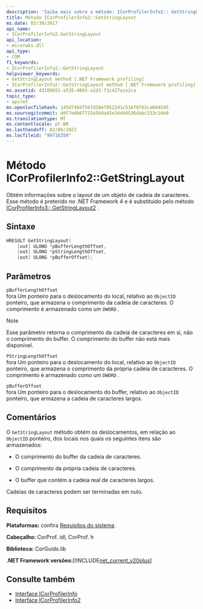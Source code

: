 ```yaml
---
description: 'Saiba mais sobre o método: ICorProfilerInfo2:: GetStringLayout'
title: Método ICorProfilerInfo2::GetStringLayout
ms.date: 03/30/2017
api_name:
- ICorProfilerInfo2.GetStringLayout
api_location:
- mscorwks.dll
api_type:
- COM
f1_keywords:
- ICorProfilerInfo2::GetStringLayout
helpviewer_keywords:
- GetStringLayout method [.NET Framework profiling]
- ICorProfilerInfo2::GetStringLayout method [.NET Framework profiling]
ms.assetid: 43189651-a535-4803-a1d1-f1c427ace2ca
topic_type:
- apiref
ms.openlocfilehash: 145d748d756fd30ef0522d1c516f8f63ca604545
ms.sourcegitcommit: ddf7edb67715a5b9a45e3dd44536dabc153c1de0
ms.translationtype: MT
ms.contentlocale: pt-BR
ms.lasthandoff: 02/06/2021
ms.locfileid: "99716350"
---
```

# <a name="icorprofilerinfo2getstringlayout-method"></a>Método ICorProfilerInfo2::GetStringLayout

Obtém informações sobre o layout de um objeto de cadeia de caracteres. Esse método é preterido no .NET Framework 4 e é substituído pelo método [ICorProfilerInfo3:: GetStringLayout2](icorprofilerinfo3-getstringlayout2-method.md) .  
  
## <a name="syntax"></a>Sintaxe  
  
```cpp  
HRESULT GetStringLayout(  
    [out] ULONG *pBufferLengthOffset,  
    [out] ULONG *pStringLengthOffset,  
    [out] ULONG *pBufferOffset);  
```  
  
## <a name="parameters"></a>Parâmetros  

 `pBufferLengthOffset`  
 fora Um ponteiro para o deslocamento do local, relativo ao `ObjectID` ponteiro, que armazena o comprimento da cadeia de caracteres. O comprimento é armazenado como um `DWORD` .  
  
> [!NOTE]
> Esse parâmetro retorna o comprimento da cadeia de caracteres em si, não o comprimento do buffer. O comprimento do buffer não está mais disponível.  
  
 `PStringLengthOffset`  
 fora Um ponteiro para o deslocamento do local, relativo ao `ObjectID` ponteiro, que armazena o comprimento da própria cadeia de caracteres. O comprimento é armazenado como um `DWORD` .  
  
 `pBufferOffset`  
 fora Um ponteiro para o deslocamento do buffer, relativo ao `ObjectID` ponteiro, que armazena a cadeia de caracteres largos.  
  
## <a name="remarks"></a>Comentários  

 O `GetStringLayout` método obtém os deslocamentos, em relação ao `ObjectID` ponteiro, dos locais nos quais os seguintes itens são armazenados:  
  
- O comprimento do buffer da cadeia de caracteres.  
  
- O comprimento da própria cadeia de caracteres.  
  
- O buffer que contém a cadeia real de caracteres largos.  
  
 Cadeias de caracteres podem ser terminadas em nulo.  
  
## <a name="requirements"></a>Requisitos  

 **Plataformas:** confira [Requisitos do sistema](../../get-started/system-requirements.md).  
  
 **Cabeçalho:** CorProf. idl, CorProf. h  
  
 **Biblioteca:** CorGuids.lib  
  
 **.NET Framework versões:**[!INCLUDE[net_current_v20plus](../../../../includes/net-current-v20plus-md.md)]  
  
## <a name="see-also"></a>Consulte também

- [Interface ICorProfilerInfo](icorprofilerinfo-interface.md)
- [Interface ICorProfilerInfo2](icorprofilerinfo2-interface.md)
